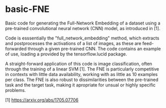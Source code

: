 # basic-FNE

Basic code for generating the Full-Network Embedding of a dataset using a pre-trained convolutional neural network (CNN) model, as introduced in [1].

Code is esssentially the "full_network_embedding" method, which extracts and postprocesses the activations of a list of images, as these are feed-forwarded through a given pre-trained CNN.
The code contains an example of use, loading a provided by the tensorflow.lucid package.

A straight-forward application of this code is image classification, often through the training of a linear SVM [1]. The FNE is particularly competitive in contexts with little data availability, working with as little as 10 examples per class. The FNE is also robust to dissimilarities between the pre-trained task and the target task, making it apropriate for unsual or highly specific problems.

[1] https://arxiv.org/abs/1705.07706


